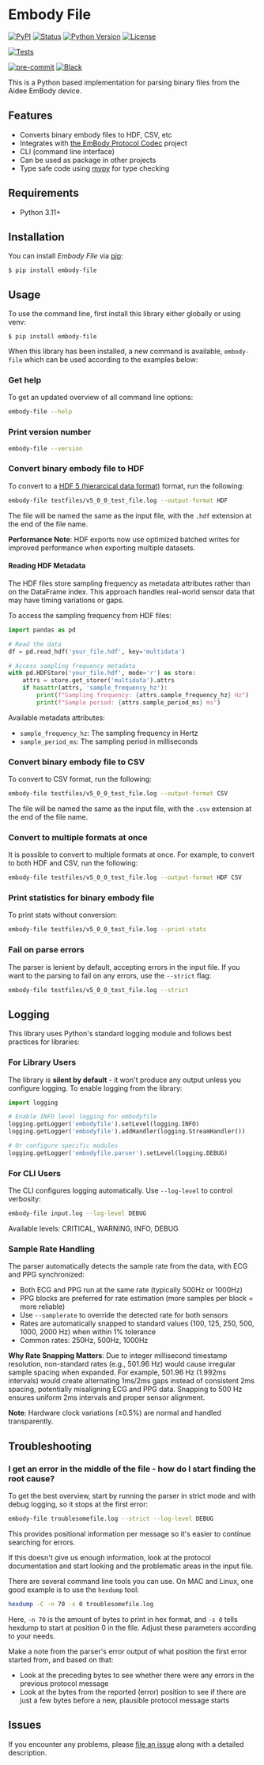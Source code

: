 # Embody File

[![PyPI](https://img.shields.io/pypi/v/embody-file.svg)][pypi_]
[![Status](https://img.shields.io/pypi/status/embody-file.svg)][status]
[![Python Version](https://img.shields.io/pypi/pyversions/embody-file)][python version]
[![License](https://img.shields.io/pypi/l/embody-file)][license]

[![Tests](https://github.com/aidee-health/embody-file/workflows/Tests/badge.svg)][tests]

[![pre-commit](https://img.shields.io/badge/pre--commit-enabled-brightgreen?logo=pre-commit&logoColor=white)][pre-commit]
[![Black](https://img.shields.io/badge/code%20style-black-000000.svg)][black]

[pypi_]: https://pypi.org/project/embody-file/
[status]: https://pypi.org/project/embody-file/
[python version]: https://pypi.org/project/embody-file
[tests]: https://github.com/aidee-health/embody-file/actions?workflow=Tests
[pre-commit]: https://github.com/pre-commit/pre-commit
[black]: https://github.com/psf/black

This is a Python based implementation for parsing binary files from the Aidee EmBody device.

## Features

- Converts binary embody files to HDF, CSV, etc
- Integrates with [the EmBody Protocol Codec](https://github.com/aidee-health/embody-protocol-codec) project
- CLI (command line interface)
- Can be used as package in other projects
- Type safe code using [mypy](https://mypy.readthedocs.io/) for type checking

## Requirements

- Python 3.11+

## Installation

You can install _Embody File_ via [pip]:

```console
$ pip install embody-file
```

## Usage

To use the command line, first install this library either globally or using venv:

```console
$ pip install embody-file
```

When this library has been installed, a new command is available, `embody-file` which can be used according to the examples below:

### Get help

To get an updated overview of all command line options:

```bash
embody-file --help
```

### Print version number

```bash
embody-file --version
```

### Convert binary embody file to HDF

To convert to a [HDF 5 (hierarcical data format)](https://en.wikipedia.org/wiki/Hierarchical_Data_Format) format, run the following:

```bash
embody-file testfiles/v5_0_0_test_file.log --output-format HDF
```

The file will be named the same as the input file, with the `.hdf` extension at the end of the file name.

**Performance Note**: HDF exports now use optimized batched writes for improved performance when exporting multiple datasets.

#### Reading HDF Metadata

The HDF files store sampling frequency as metadata attributes rather than on the DataFrame index. This approach handles real-world sensor data that may have timing variations or gaps.

To access the sampling frequency from HDF files:

```python
import pandas as pd

# Read the data
df = pd.read_hdf('your_file.hdf', key='multidata')

# Access sampling frequency metadata
with pd.HDFStore('your_file.hdf', mode='r') as store:
    attrs = store.get_storer('multidata').attrs
    if hasattr(attrs, 'sample_frequency_hz'):
        print(f"Sampling frequency: {attrs.sample_frequency_hz} Hz")
        print(f"Sample period: {attrs.sample_period_ms} ms")
```

Available metadata attributes:
- `sample_frequency_hz`: The sampling frequency in Hertz
- `sample_period_ms`: The sampling period in milliseconds

### Convert binary embody file to CSV

To convert to CSV format, run the following:

```bash
embody-file testfiles/v5_0_0_test_file.log --output-format CSV
```

The file will be named the same as the input file, with the `.csv` extension at the end of the file name.

### Convert to multiple formats at once

It is possible to convert to multiple formats at once. For example, to convert to both HDF and CSV, run the following:

```bash
embody-file testfiles/v5_0_0_test_file.log --output-format HDF CSV
```

### Print statistics for binary embody file

To print stats without conversion:

```bash
embody-file testfiles/v5_0_0_test_file.log --print-stats
```

### Fail on parse errors

The parser is lenient by default, accepting errors in the input file. If you want to the parsing to fail on any errors, use the `--strict` flag:

```bash
embody-file testfiles/v5_0_0_test_file.log --strict
```

## Logging

This library uses Python's standard logging module and follows best practices for libraries:

### For Library Users

The library is **silent by default** - it won't produce any output unless you configure logging. To enable logging from the library:

```python
import logging

# Enable INFO level logging for embodyfile
logging.getLogger('embodyfile').setLevel(logging.INFO)
logging.getLogger('embodyfile').addHandler(logging.StreamHandler())

# Or configure specific modules
logging.getLogger('embodyfile.parser').setLevel(logging.DEBUG)
```

### For CLI Users

The CLI configures logging automatically. Use `--log-level` to control verbosity:

```bash
embody-file input.log --log-level DEBUG
```

Available levels: CRITICAL, WARNING, INFO, DEBUG

### Sample Rate Handling

The parser automatically detects the sample rate from the data, with ECG and PPG synchronized:

- Both ECG and PPG run at the same rate (typically 500Hz or 1000Hz)
- PPG blocks are preferred for rate estimation (more samples per block = more reliable)
- Use `--samplerate` to override the detected rate for both sensors
- Rates are automatically snapped to standard values (100, 125, 250, 500, 1000, 2000 Hz) when within 1% tolerance
- Common rates: 250Hz, 500Hz, 1000Hz

**Why Rate Snapping Matters**: Due to integer millisecond timestamp resolution, non-standard rates (e.g., 501.96 Hz) would cause irregular sample spacing when expanded. For example, 501.96 Hz (1.992ms intervals) would create alternating 1ms/2ms gaps instead of consistent 2ms spacing, potentially misaligning ECG and PPG data. Snapping to 500 Hz ensures uniform 2ms intervals and proper sensor alignment.

**Note**: Hardware clock variations (±0.5%) are normal and handled transparently.

## Troubleshooting

### I get an error in the middle of the file - how do I start finding the root cause?

To get the best overview, start by running the parser in strict mode and with debug logging, so it stops at the first error:

```bash
embody-file troublesomefile.log --strict --log-level DEBUG
```

This provides positional information per message so it's easier to continue searching for errors.

If this doesn't give us enough information, look at the protocol documentation and start looking and the problematic areas in the input file.

There are several command line tools you can use. On MAC and Linux, one good example is to use the `hexdump` tool:

```bash
hexdump -C -n 70 -s 0 troublesomefile.log
```

Here, `-n 70` is the amount of bytes to print in hex format, and `-s 0` tells hexdump to start at position 0 in the file. Adjust these parameters according to your needs.

Make a note from the parser's error output of what position the first error started from, and based on that:

- Look at the preceding bytes to see whether there were any errors in the previous protocol message
- Look at the bytes from the reported (error) position to see if there are just a few bytes before a new, plausible protocol message starts

## Issues

If you encounter any problems,
please [file an issue] along with a detailed description.

[file an issue]: https://github.com/aidee-health/embody-file/issues
[pip]: https://pip.pypa.io/

<!-- github-only -->

[license]: https://github.com/aidee-health/embody-file/blob/main/LICENSE
[contributor guide]: https://github.com/aidee-health/embody-file/blob/main/CONTRIBUTING.md
[command-line reference]: https://embody-file.readthedocs.io/en/latest/usage.html
